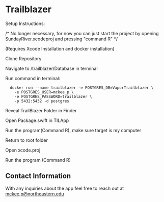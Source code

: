 # Trailblazer

Setup Instructions:

/* No longer necessary, for now you can just start the project by opening SundayRiver.xcodeproj and pressing "command R" */

(Requires Xcode Installation and docker installation)

  Clone Repository

  Navigate to /trailblazer/Database in terminal
  
  Run command in terminal:
    
      docker run --name trailblazer -e POSTGRES_DB=VaporTrailblazer \
        -e POSTGRES_USER=mckee_p \
        -e POSTGRES_PASSWORD=trailblazer \
        -p 5432:5432 -d postgres


  Reveal TrailBlazer Folder in Finder
  
  Open Package.swift in TILApp
  
  Run the program(Command R), make sure target is my computer

  Return to root folder 
  
  Open xcode.proj
  
  Run the program (Command R)

## Contact Information

With any inquiries about the app feel free to reach out at mckee.p@northeastern.edu

